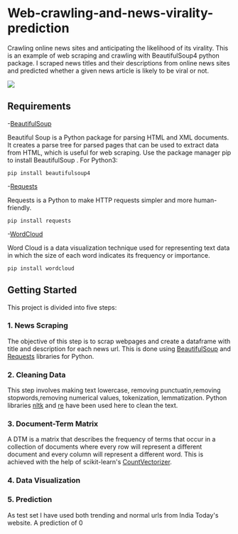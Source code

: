 # Web-crawling-and-news-virality-prediction
Crawling online news sites and anticipating the likelihood of its virality. This is an example of web scraping and crawling with BeautifulSoup4 python package. I scraped news titles and their descriptions from online news sites and predicted whether a given news article is likely to be viral or not.

![](Pictures/viral.png)


## Requirements
-[BeautifulSoup](https://pypi.org/project/beautifulsoup4/) 

Beautiful Soup is a Python package for parsing HTML and XML documents. It creates a parse tree for parsed pages that can be used to extract data from HTML, which is useful for web scraping.
Use the package manager pip to install BeautifulSoup .
For Python3:
```
pip install beautifulsoup4
```

-[Requests](https://pypi.org/project/requests/)

Requests is a Python to make HTTP requests simpler and more human-friendly. 
```
pip install requests
```

-[WordCloud](https://pypi.org/project/wordcloud/)

Word Cloud is a data visualization technique used for representing text data in which the size of each word indicates its frequency or importance.
```
pip install wordcloud
```

## Getting Started
This project is divided into five steps:

### 1. News Scraping

The objective of this step is to scrap webpages and create a dataframe with title and description for each news url. This is done using [BeautifulSoup](https://pypi.org/project/beautifulsoup4/) and [Requests](https://pypi.org/project/requests/) libraries for Python.

### 2. Cleaning Data

This step involves making text lowercase, removing punctuatin,removing stopwords,removing numerical values, tokenization, lemmatization. Python libraries [nltk](https://www.nltk.org/) and [re](https://docs.python.org/3/library/re.html) have been used here to clean the text.

### 3. Document-Term Matrix

A DTM is a matrix that describes the frequency of terms that occur in a collection of documents where every row will represent a different document and every column will represent a different word. This is achieved with the help of scikit-learn's [CountVectorizer](https://scikit-learn.org/stable/modules/generated/sklearn.feature_extraction.text.CountVectorizer.html).

### 4. Data Visualization


### 5. Prediction

As test set I have used both trending and normal urls from India Today's website. A prediction of 0 





